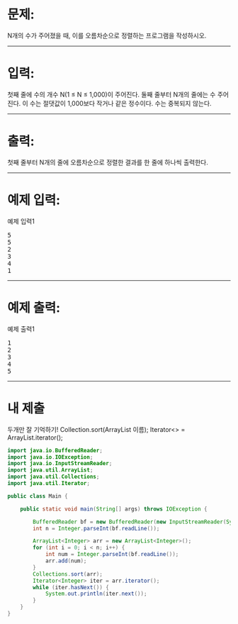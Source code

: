 # 문제: 
N개의 수가 주어졌을 때, 이를 오름차순으로 정렬하는 프로그램을 작성하시오.

---
# 입력: 
첫째 줄에 수의 개수 N(1 ≤ N ≤ 1,000)이 주어진다. 둘째 줄부터 N개의 줄에는 수 주어진다. 이 수는 절댓값이 1,000보다 작거나 같은 정수이다. 수는 중복되지 않는다.

---
# 출력: 
첫째 줄부터 N개의 줄에 오름차순으로 정렬한 결과를 한 줄에 하나씩 출력한다.

---
# 예제 입력:

예제 입력1
<pre>
5
5
2
3
4
1
</pre>

---
# 예제 출력:

예제 출력1
<pre>
1
2
3
4
5
</pre>

---
# 내 제출

두개만 잘 기억하기!
Collection.sort(ArrayList 이름);
Iterator<> = ArrayList.iterator();

~~~java
import java.io.BufferedReader;
import java.io.IOException;
import java.io.InputStreamReader;
import java.util.ArrayList;
import java.util.Collections;
import java.util.Iterator;

public class Main {

	public static void main(String[] args) throws IOException {

		BufferedReader bf = new BufferedReader(new InputStreamReader(System.in));
		int n = Integer.parseInt(bf.readLine());

		ArrayList<Integer> arr = new ArrayList<Integer>();
		for (int i = 0; i < n; i++) {
			int num = Integer.parseInt(bf.readLine());
			arr.add(num);
		}
		Collections.sort(arr);
		Iterator<Integer> iter = arr.iterator();
		while (iter.hasNext()) {
			System.out.println(iter.next());
		}
	}
}
~~~
